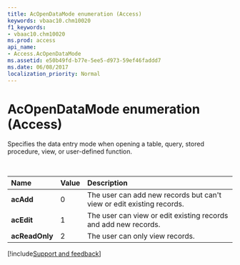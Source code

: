 ```yaml
---
title: AcOpenDataMode enumeration (Access)
keywords: vbaac10.chm10020
f1_keywords:
- vbaac10.chm10020
ms.prod: access
api_name:
- Access.AcOpenDataMode
ms.assetid: e50b49fd-b77e-5ee5-d973-59ef46faddd7
ms.date: 06/08/2017
localization_priority: Normal
---
```



# AcOpenDataMode enumeration (Access)

Specifies the data entry mode when opening a table, query, stored procedure, view, or user-defined function.

<br/>

|Name|Value|Description|
|:-----|:-----|:-----|
|**acAdd**|0|The user can add new records but can't view or edit existing records.|
|**acEdit**|1|The user can view or edit existing records and add new records.|
|**acReadOnly**|2|The user can only view records.|

[!include[Support and feedback](~/includes/feedback-boilerplate.md)]